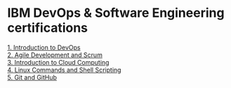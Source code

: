 <h1>IBM DevOps & Software Engineering certifications</h1>
<a href="https://coursera.org/share/bc77d79a69417c76073b671cf8e3ccbb">1. Introduction to DevOps</a><br>
<a href="https://coursera.org/share/9d937cf3439316e594f534440697425e">2. Agile Development and Scrum</a><br>
<a href="https://coursera.org/share/fac70d99ae62cc662084790b2ca2cfde">3. Introduction to Cloud Computing</a><br>
<a href="https://www.coursera.org/account/accomplishments/certificate/MTT5WG24VKSY">4. Linux Commands and Shell Scripting</a><br>
<a href="https://coursera.org/share/a53dc384852545777bf1e0408ffb94cd">5. Git and GitHub</a><br>

